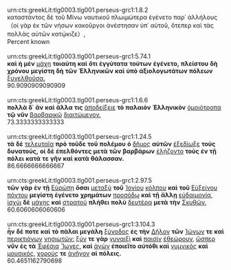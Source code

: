 urn:cts:greekLit:tlg0003.tlg001.perseus-grc1:1.8.2<br>
καταστάντος δὲ τοῦ Μίνω ναυτικοῦ πλωιμώτερα ἐγένετο παρ᾽ ἀλλήλους （οἱ γὰρ ἐκ τῶν νήσων κακοῦργοι ἀνέστησαν ὑπ᾽ αὐτοῦ, ὅτεπερ καὶ τὰς πολλὰς αὐτῶν κατῴκιζε）,<br>
Percent known<br><br>
urn:cts:greekLit:tlg0003.tlg001.perseus-grc1:5.74.1<br>
**καὶ** **ἡ** **μὲν** [μάχη](http://www.perseus.tufts.edu/hopper/morph?l=μάχη&la=greek#lexicon) **τοιαύτη** **καὶ** **ὅτι** **ἐγγύτατα** **τούτων** **ἐγένετο,** **πλείστου** **δὴ** **χρόνου** **μεγίστη** **δὴ** **τῶν** **Ἑλληνικῶν** **καὶ** **ὑπὸ** **ἀξιολογωτάτων** **πόλεων** [ξυνελθοῦσα.](http://www.perseus.tufts.edu/hopper/morph?l=ξυνελθοῦσα.&la=greek#lexicon)<br>
90.9090909090909<br><br>
urn:cts:greekLit:tlg0003.tlg001.perseus-grc1:1.6.6<br>
**πολλὰ** **δ᾽** **ἂν** **καὶ** **ἄλλα** **τις** [ἀποδείξειε](http://www.perseus.tufts.edu/hopper/morph?l=ἀποδείξειε&la=greek#lexicon) **τὸ** **παλαιὸν** **Ἑλληνικὸν** [ὁμοιότροπα](http://www.perseus.tufts.edu/hopper/morph?l=ὁμοιότροπα&la=greek#lexicon) **τῷ** **νῦν** [βαρβαρικῷ](http://www.perseus.tufts.edu/hopper/morph?l=βαρβαρικῷ&la=greek#lexicon) [διαιτώμενον.](http://www.perseus.tufts.edu/hopper/morph?l=διαιτώμενον.&la=greek#lexicon)<br>
73.3333333333333<br><br>
urn:cts:greekLit:tlg0003.tlg001.perseus-grc1:1.24.5<br>
**τὰ** **δὲ** [τελευταῖα](http://www.perseus.tufts.edu/hopper/morph?l=τελευταῖα&la=greek#lexicon) **πρὸ** **τοῦδε** **τοῦ** **πολέμου** **ὁ** [δῆμος](http://www.perseus.tufts.edu/hopper/morph?l=δῆμος&la=greek#lexicon) **αὐτῶν** [ἐξεδίωξε](http://www.perseus.tufts.edu/hopper/morph?l=ἐξεδίωξε&la=greek#lexicon) **τοὺς** **δυνατούς,** **οἱ** **δὲ** **ἐπελθόντες** **μετὰ** **τῶν** **βαρβάρων** [ἐλῄζοντο](http://www.perseus.tufts.edu/hopper/morph?l=ἐλῄζοντο&la=greek#lexicon) **τοὺς** **ἐν** **τῇ** **πόλει** **κατά** **τε** **γῆν** **καὶ** **κατὰ** **θάλασσαν.**<br>
86.6666666666667<br><br>
urn:cts:greekLit:tlg0003.tlg001.perseus-grc1:2.97.5<br>
**τῶν** **γὰρ** **ἐν** **τῇ** [Εὐρώπῃ](http://www.perseus.tufts.edu/hopper/morph?l=Εὐρώπῃ&la=greek#lexicon) **ὅσαι** [μεταξὺ](http://www.perseus.tufts.edu/hopper/morph?l=μεταξὺ&la=greek#lexicon) **τοῦ** [Ἰονίου](http://www.perseus.tufts.edu/hopper/morph?l=Ἰονίου&la=greek#lexicon) [κόλπου](http://www.perseus.tufts.edu/hopper/morph?l=κόλπου&la=greek#lexicon) **καὶ** **τοῦ** [Εὐξείνου](http://www.perseus.tufts.edu/hopper/morph?l=Εὐξείνου&la=greek#lexicon) [πόντου](http://www.perseus.tufts.edu/hopper/morph?l=πόντου&la=greek#lexicon) **μεγίστη** **ἐγένετο** **χρημάτων** [προσόδῳ](http://www.perseus.tufts.edu/hopper/morph?l=προσόδῳ&la=greek#lexicon) **καὶ** **τῇ** **ἄλλῃ** [εὐδαιμονίᾳ,](http://www.perseus.tufts.edu/hopper/morph?l=εὐδαιμονίᾳ,&la=greek#lexicon) [ἰσχύι](http://www.perseus.tufts.edu/hopper/morph?l=ἰσχύι&la=greek#lexicon) **δὲ** [μάχης](http://www.perseus.tufts.edu/hopper/morph?l=μάχης&la=greek#lexicon) **καὶ** [στρατοῦ](http://www.perseus.tufts.edu/hopper/morph?l=στρατοῦ&la=greek#lexicon) **πλήθει** **πολὺ** [δευτέρα](http://www.perseus.tufts.edu/hopper/morph?l=δευτέρα&la=greek#lexicon) **μετὰ** **τὴν** [Σκυθῶν.](http://www.perseus.tufts.edu/hopper/morph?l=Σκυθῶν.&la=greek#lexicon)<br>
60.6060606060606<br><br>
urn:cts:greekLit:tlg0003.tlg001.perseus-grc1:3.104.3<br>
**ἦν** **δέ** **ποτε** **καὶ** **τὸ** **πάλαι** **μεγάλη** [ξύνοδος](http://www.perseus.tufts.edu/hopper/morph?l=ξύνοδος&la=greek#lexicon) **ἐς** **τὴν** [Δῆλον](http://www.perseus.tufts.edu/hopper/morph?l=Δῆλον&la=greek#lexicon) **τῶν** [Ἰώνων](http://www.perseus.tufts.edu/hopper/morph?l=Ἰώνων&la=greek#lexicon) **τε** **καὶ** [περικτιόνων](http://www.perseus.tufts.edu/hopper/morph?l=περικτιόνων&la=greek#lexicon) [νησιωτῶν:](http://www.perseus.tufts.edu/hopper/morph?l=νησιωτῶν:&la=greek#lexicon) [ξύν](http://www.perseus.tufts.edu/hopper/morph?l=ξύν&la=greek#lexicon) **τε** **γὰρ** [γυναιξὶ](http://www.perseus.tufts.edu/hopper/morph?l=γυναιξὶ&la=greek#lexicon) **καὶ** [παισὶν](http://www.perseus.tufts.edu/hopper/morph?l=παισὶν&la=greek#lexicon) [ἐθεώρουν,](http://www.perseus.tufts.edu/hopper/morph?l=ἐθεώρουν,&la=greek#lexicon) [ὥσπερ](http://www.perseus.tufts.edu/hopper/morph?l=ὥσπερ&la=greek#lexicon) **νῦν** **ἐς** **τὰ** [Ἐφέσια](http://www.perseus.tufts.edu/hopper/morph?l=Ἐφέσια&la=greek#lexicon) [Ἴωνες,](http://www.perseus.tufts.edu/hopper/morph?l=Ἴωνες,&la=greek#lexicon) **καὶ** [ἀγὼν](http://www.perseus.tufts.edu/hopper/morph?l=ἀγὼν&la=greek#lexicon) **ἐποιεῖτο** **αὐτόθι** **καὶ** [γυμνικὸς](http://www.perseus.tufts.edu/hopper/morph?l=γυμνικὸς&la=greek#lexicon) **καὶ** [μουσικός,](http://www.perseus.tufts.edu/hopper/morph?l=μουσικός,&la=greek#lexicon) [χορούς](http://www.perseus.tufts.edu/hopper/morph?l=χορούς&la=greek#lexicon) **τε** [ἀνῆγον](http://www.perseus.tufts.edu/hopper/morph?l=ἀνῆγον&la=greek#lexicon) **αἱ** **πόλεις.**<br>
60.4651162790698<br><br>
